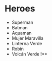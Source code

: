 # Heroes

* Superman
* Batman
* Aquaman
* Mujer Maravilla
* Linterna Verde
* Robin
* Volcán Verde !**
